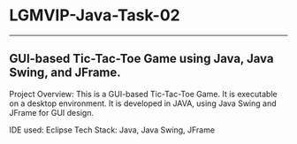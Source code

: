 # LGMVIP-Java-Task-02
----
GUI-based Tic-Tac-Toe Game using Java, Java Swing, and JFrame.
----
Project Overview: This is a GUI-based Tic-Tac-Toe Game. It is executable on a desktop environment. It is developed in JAVA, using Java Swing and JFrame for GUI design.

IDE used: Eclipse
Tech Stack: Java, Java Swing, JFrame
